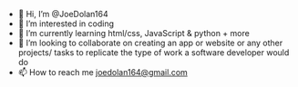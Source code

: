 - 👋 Hi, I’m @JoeDolan164
- 👀 I’m interested in coding
- 🌱 I’m currently learning html/css, JavaScript & python + more
- 💞️ I’m looking to collaborate on creating an app or website or any other projects/ tasks to replicate the type of work a software developer would do
- 📫 How to reach me joedolan164@gmail.com

<!---
JoeDolan164/JoeDolan164 is a ✨ special ✨ repository because its `README.md` (this file) appears on your GitHub profile.
You can click the Preview link to take a look at your changes.
--->
